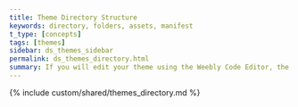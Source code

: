 ```yaml
---
title: Theme Directory Structure
keywords: directory, folders, assets, manifest
t_type: [concepts]
tags: [themes]
sidebar: ds_themes_sidebar
permalink: ds_themes_directory.html
summary: If you will edit your theme using the Weebly Code Editor, the directories and files are created for you remotely. If you want to use another editor, follow these guidelines to set up your development directory.
---
```

{% include custom/shared/themes_directory.md %}
